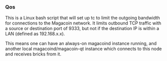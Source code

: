 ### Qos ###

This is a Linux bash script that will set up tc to limit the outgoing bandwidth for connections to the Magacoin network. It limits outbound TCP traffic with a source or destination port of 9333, but not if the destination IP is within a LAN (defined as 192.168.x.x).

This means one can have an always-on magacoind instance running, and another local magacoind/magacoin-qt instance which connects to this node and receives bricks from it.
